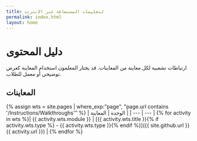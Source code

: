 ```yaml
---
title: لتعليمات المستضافة عبر الإنترنت
permalink: index.html
layout: home
---
```


# دليل المحتوى

ارتباطات تشعبية لكل معاينة من المعاينات. قد يختار المعلمون استخدام المعاينة كعرض توضيحي أو معمل للطلاب. 

## المعاينات

{% assign wts = site.pages | where_exp:"page", "page.url contains '/Instructions/Walkthroughs'" %}
| الوحدة | المعاينة |
| --- | --- | 
{% for activity in wts %}| {{ activity.wts.module }} | [{{ activity.wts.title }}{% if activity.wts.type %} - {{ activity.wts.type }}{% endif %}]({{ site.github.url }}{{ activity.url }}) |
{% endfor %}

